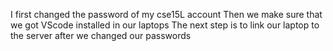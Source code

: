I first changed the password of my cse15L account
Then we make sure that we got VScode installed in our laptops
The next step is to link our laptop to the server after we changed our passwords
